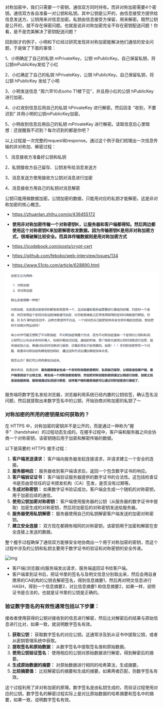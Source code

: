 对称加密中，我们只需要一个密钥，通信双方同时持有。而非对称加密需要4个密钥。通信双方各自准备一对公钥和私钥。其中公钥是公开的，由信息接受方提供给信息发送方。公钥用来对信息加密。私钥由信息接受方保留，用来解密。既然公钥是公开的，就不存在保密问题。也就是说非对称加密完全不存在密钥配送问题！你看，是不是完美解决了密钥配送问题？

回到刚才的例子，小明和下红经过研究发现非对称加密能解决他们通信的安全问题，于是做了下面的事情：

1、小明确定了自己的私钥 mPrivateKey，公钥 mPublicKey。自己保留私钥，将公钥mPublicKey发给了小红

2、小红确定了自己的私钥 hPrivateKey，公钥 hPublicKey。自己保留私钥，将公钥 hPublicKey 发给了小明

3、小明发送信息 “周六早10点soho T1楼下见”，并且用小红的公钥 hPublicKey 进行加密。

4、小红收到信息后用自己的私钥 hPrivateKey 进行解密。然后回复 “收到，不要迟到” 并用小明的公钥mPublicKey加密。

5、小明收到信息后用自己的私钥 mPrivateKey 进行解密。读取信息后心里暗想：还提醒我不迟到？每次迟到的都是你吧？

以上过程是一次完整的request和response。通过这个例子我们梳理出一次信息传输的非对称加、解密过程：

1、消息接收方准备好公钥和私钥

2、私钥接收方自己留存、公钥发布给消息发送方

3、消息发送方使用接收方公钥对消息进行加密

4、消息接收方用自己的私钥对消息解密

公钥只能用做数据加密。公钥加密的数据，只能用对应的私钥才能解密。这是非对称加密的核心概念。

- https://zhuanlan.zhihu.com/p/436455172

- **使用非对称加密传输一个对称密钥K，让服务器和客户端都得知。然后两边都使用这个对称密钥K来加密解密收发数据。因为传输密钥K是用非对称加密方式，很难破解比较安全。而具体传输数据则是用对称加密方式**
- https://icodebook.com/posts/crypt-cert
- https://github.com/febobo/web-interview/issues/134

- https://www.51cto.com/article/628890.html



![image-20230323134829047](../../public/image-20230323134829047.png)

服务端将数字签名发给浏览器，浏览器利用系统已经内置的公钥验签，确认签名没问题，然后就提取出来数字签名中的公钥，开始协商对称加密的私钥了～



### 对称加密的所用的密钥是如何获取的？

在 HTTPS 中，对称加密的密钥并不是公开的，而是通过一种称为"握手"（handshake）的过程动态生成的。在握手过程中，客户端和服务器之间会协商一个对称密钥，该密钥随后用于加密和解密传输的数据。

以下是简要的 HTTPS 握手过程：

1. **客户端发送请求：** 客户端向服务器发起连接请求，并请求建立一个安全的连接。
2. **服务器响应：** 服务器收到客户端请求后，返回一个包含数字证书的响应。
3. **客户端验证证书：** 客户端验证服务器提供的数字证书的合法性。这包括检查证书是否由受信任的证书颁发机构（CA）签发，是否没有过期等。
4. **生成对称密钥：** 如果数字证书验证成功，客户端会生成一个随机的对称密钥，用于加密后续的通信。
5. **使用公钥加密对称密钥：** 客户端使用服务器的公钥（从服务器的数字证书中提取）加密生成的对称密钥，然后将加密后的对称密钥发送给服务器。
6. **服务器使用私钥解密：** 服务器使用自己的私钥解密客户端发送的加密对称密钥。
7. **建立安全连接：** 双方现在都拥有相同的对称密钥，该密钥用于加密和解密在安全连接上发送的数据。

整个握手过程确保了通信双方能够安全地协商出一个用于对称加密的密钥，而这个过程中涉及的公钥和私钥主要用于数字证书的验证和对称密钥的安全传递。





![img](https://s2.51cto.com/oss/202010/18/77a47b55ce37018d34477f51c4932417.jpg)

- 客户端(浏览器)向服务端发出请求，服务端返回证书给客户端。
- 客户端拿到证书后，把证书里的签名与及明文信息分别取出来，然后会用自身携带的CA机构的公钥去解密签名，得到信息摘要1，然后再对明文信息进行HASH，得到一个信息摘要2，对比信息摘要1 和信息摘要2，如果一样，说明证书是合法的，也就是证书里的公钥是正确的。

### 验证数字签名的有效性通常包括以下步骤：

接收者使用获得的公钥对接收到的信息进行解密，然后比对解密后的结果与原始信息进行比对，如果一致，就说明数字签名有效。



1. **获取公钥：** 获取数字签名的对应公钥。这通常涉及到从证书中提取公钥，或者从密钥管理系统中获取。
2. **提取签名和原始数据：** 从数字签名中提取签名值和原始数据。
3. **使用公钥验证签名：** 使用相应的公钥对原始数据进行解密，得到解密后的摘要。
4. **生成原始数据的摘要：** 对原始数据进行相同的哈希算法，生成摘要。
5. **比较摘要值：** 比较解密后的摘要和生成的摘要。如果两者匹配，则数字签名有效。

这个过程利用了非对称加密的原理。数字签名是由私钥生成的，而验证过程使用对应的公钥。数字签名的解密过程实际上是对比原始数据的哈希摘要和签名中的摘要，如果一致，说明数字签名有效。

